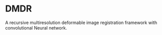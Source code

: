 # DMDR
  A recursive multiresolution deformable image registration framework with convolutional Neural network.
